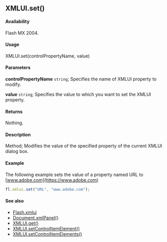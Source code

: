 ## XMLUI.set()

#### Availability

Flash MX 2004.

#### Usage

XMLUI.set(controlPropertyName, value)

#### Parameters

**controlPropertyName** `string`; Specifies the name of XMLUI property to modify.

**value** `string`; Specifies the value to which you want to set the XMLUI property.

#### Returns

Nothing.

#### Description

Method; Modifies the value of the specified property of the current XMLUI dialog box.

#### Example

The following example sets the value of a property named URL to [www.adobe.com](https://www.adobe.com)

```javascript
fl.xmlui.set("URL", "www.adobe.com");
```

#### See also

- [Flash.xmlui](../Flash_object/Flash81.md)
- [Document.xmlPanel()](../Document_object/Document6198.md)
- [XMLUI.get()](../XMLUI_object/XMLUI2.md)
- [XMLUI.setControlItemElement()](../XMLUI_object/XMLUI7.md)
- [XMLUI.setControlItemElements()](../XMLUI_object/XMLUI8.md)
